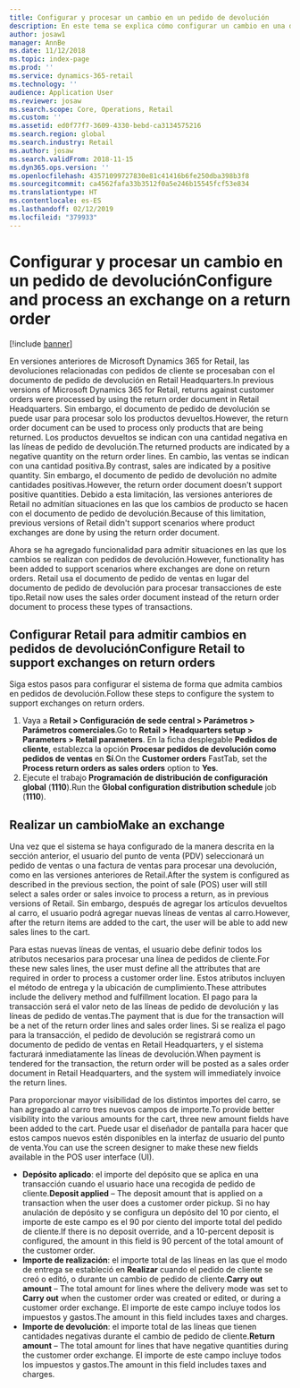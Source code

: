 ```yaml
---
title: Configurar y procesar un cambio en un pedido de devolución
description: En este tema se explica cómo configurar un cambio en una devolución en Microsoft Dynamics 365 for Retail.
author: josaw1
manager: AnnBe
ms.date: 11/12/2018
ms.topic: index-page
ms.prod: ''
ms.service: dynamics-365-retail
ms.technology: ''
audience: Application User
ms.reviewer: josaw
ms.search.scope: Core, Operations, Retail
ms.custom: ''
ms.assetid: ed0f77f7-3609-4330-bebd-ca3134575216
ms.search.region: global
ms.search.industry: Retail
ms.author: josaw
ms.search.validFrom: 2018-11-15
ms.dyn365.ops.version: ''
ms.openlocfilehash: 43571099727830e81c41416b6fe250dba398b3f8
ms.sourcegitcommit: ca4562fafa33b3512f0a5e246b15545fcf53e834
ms.translationtype: HT
ms.contentlocale: es-ES
ms.lasthandoff: 02/12/2019
ms.locfileid: "379933"
---
```

# <a name="configure-and-process-an-exchange-on-a-return-order"></a><span data-ttu-id="9baef-103">Configurar y procesar un cambio en un pedido de devolución</span><span class="sxs-lookup"><span data-stu-id="9baef-103">Configure and process an exchange on a return order</span></span>

[!include [banner](includes/banner.md)]

<span data-ttu-id="9baef-104">En versiones anteriores de Microsoft Dynamics 365 for Retail, las devoluciones relacionadas con pedidos de cliente se procesaban con el documento de pedido de devolución en Retail Headquarters.</span><span class="sxs-lookup"><span data-stu-id="9baef-104">In previous versions of Microsoft Dynamics 365 for Retail, returns against customer orders were processed by using the return order document in Retail Headquarters.</span></span> <span data-ttu-id="9baef-105">Sin embargo, el documento de pedido de devolución se puede usar para procesar solo los productos devueltos.</span><span class="sxs-lookup"><span data-stu-id="9baef-105">However, the return order document can be used to process only products that are being returned.</span></span> <span data-ttu-id="9baef-106">Los productos devueltos se indican con una cantidad negativa en las líneas de pedido de devolución.</span><span class="sxs-lookup"><span data-stu-id="9baef-106">The returned products are indicated by a negative quantity on the return order lines.</span></span> <span data-ttu-id="9baef-107">En cambio, las ventas se indican con una cantidad positiva.</span><span class="sxs-lookup"><span data-stu-id="9baef-107">By contrast, sales are indicated by a positive quantity.</span></span> <span data-ttu-id="9baef-108">Sin embargo, el documento de pedido de devolución no admite cantidades positivas.</span><span class="sxs-lookup"><span data-stu-id="9baef-108">However, the return order document doesn't support positive quantities.</span></span> <span data-ttu-id="9baef-109">Debido a esta limitación, las versiones anteriores de Retail no admitían situaciones en las que los cambios de producto se hacen con el documento de pedido de devolución.</span><span class="sxs-lookup"><span data-stu-id="9baef-109">Because of this limitation, previous versions of Retail didn't support scenarios where product exchanges are done by using the return order document.</span></span>

<span data-ttu-id="9baef-110">Ahora se ha agregado funcionalidad para admitir situaciones en las que los cambios se realizan con pedidos de devolución.</span><span class="sxs-lookup"><span data-stu-id="9baef-110">However, functionality has been added to support scenarios where exchanges are done on return orders.</span></span> <span data-ttu-id="9baef-111">Retail usa el documento de pedido de ventas en lugar del documento de pedido de devolución para procesar transacciones de este tipo.</span><span class="sxs-lookup"><span data-stu-id="9baef-111">Retail now uses the sales order document instead of the return order document to process these types of transactions.</span></span>

## <a name="configure-retail-to-support-exchanges-on-return-orders"></a><span data-ttu-id="9baef-112">Configurar Retail para admitir cambios en pedidos de devolución</span><span class="sxs-lookup"><span data-stu-id="9baef-112">Configure Retail to support exchanges on return orders</span></span>

<span data-ttu-id="9baef-113">Siga estos pasos para configurar el sistema de forma que admita cambios en pedidos de devolución.</span><span class="sxs-lookup"><span data-stu-id="9baef-113">Follow these steps to configure the system to support exchanges on return orders.</span></span>

1. <span data-ttu-id="9baef-114">Vaya a **Retail \> Configuración de sede central \> Parámetros \> Parámetros comerciales**.</span><span class="sxs-lookup"><span data-stu-id="9baef-114">Go to **Retail \> Headquarters setup \> Parameters \> Retail parameters**.</span></span> <span data-ttu-id="9baef-115">En la ficha desplegable **Pedidos de cliente**, establezca la opción **Procesar pedidos de devolución como pedidos de ventas** en **Sí**.</span><span class="sxs-lookup"><span data-stu-id="9baef-115">On the **Customer orders** FastTab, set the **Process return orders as sales orders** option to **Yes**.</span></span>
2. <span data-ttu-id="9baef-116">Ejecute el trabajo **Programación de distribución de configuración global** (**1110**).</span><span class="sxs-lookup"><span data-stu-id="9baef-116">Run the **Global configuration distribution schedule** job (**1110**).</span></span>

## <a name="make-an-exchange"></a><span data-ttu-id="9baef-117">Realizar un cambio</span><span class="sxs-lookup"><span data-stu-id="9baef-117">Make an exchange</span></span>

<span data-ttu-id="9baef-118">Una vez que el sistema se haya configurado de la manera descrita en la sección anterior, el usuario del punto de venta (PDV) seleccionará un pedido de ventas o una factura de ventas para procesar una devolución, como en las versiones anteriores de Retail.</span><span class="sxs-lookup"><span data-stu-id="9baef-118">After the system is configured as described in the previous section, the point of sale (POS) user will still select a sales order or sales invoice to process a return, as in previous versions of Retail.</span></span> <span data-ttu-id="9baef-119">Sin embargo, después de agregar los artículos devueltos al carro, el usuario podrá agregar nuevas líneas de ventas al carro.</span><span class="sxs-lookup"><span data-stu-id="9baef-119">However, after the return items are added to the cart, the user will be able to add new sales lines to the cart.</span></span>

<span data-ttu-id="9baef-120">Para estas nuevas líneas de ventas, el usuario debe definir todos los atributos necesarios para procesar una línea de pedidos de cliente.</span><span class="sxs-lookup"><span data-stu-id="9baef-120">For these new sales lines, the user must define all the attributes that are required in order to process a customer order line.</span></span> <span data-ttu-id="9baef-121">Estos atributos incluyen el método de entrega y la ubicación de cumplimiento.</span><span class="sxs-lookup"><span data-stu-id="9baef-121">These attributes include the delivery method and fulfillment location.</span></span> <span data-ttu-id="9baef-122">El pago para la transacción será el valor neto de las líneas de pedido de devolución y las líneas de pedido de ventas.</span><span class="sxs-lookup"><span data-stu-id="9baef-122">The payment that is due for the transaction will be a net of the return order lines and sales order lines.</span></span> <span data-ttu-id="9baef-123">Si se realiza el pago para la transacción, el pedido de devolución se registrará como un documento de pedido de ventas en Retail Headquarters, y el sistema facturará inmediatamente las líneas de devolución.</span><span class="sxs-lookup"><span data-stu-id="9baef-123">When payment is tendered for the transaction, the return order will be posted as a sales order document in Retail Headquarters, and the system will immediately invoice the return lines.</span></span>

<span data-ttu-id="9baef-124">Para proporcionar mayor visibilidad de los distintos importes del carro, se han agregado al carro tres nuevos campos de importe.</span><span class="sxs-lookup"><span data-stu-id="9baef-124">To provide better visibility into the various amounts for the cart, three new amount fields have been added to the cart.</span></span> <span data-ttu-id="9baef-125">Puede usar el diseñador de pantalla para hacer que estos campos nuevos estén disponibles en la interfaz de usuario del punto de venta.</span><span class="sxs-lookup"><span data-stu-id="9baef-125">You can use the screen designer to make these new fields available in the POS user interface (UI).</span></span>

- <span data-ttu-id="9baef-126">**Depósito aplicado**: el importe del depósito que se aplica en una transacción cuando el usuario hace una recogida de pedido de cliente.</span><span class="sxs-lookup"><span data-stu-id="9baef-126">**Deposit applied** – The deposit amount that is applied on a transaction when the user does a customer order pickup.</span></span> <span data-ttu-id="9baef-127">Si no hay anulación de depósito y se configura un depósito del 10 por ciento, el importe de este campo es el 90 por ciento del importe total del pedido de cliente.</span><span class="sxs-lookup"><span data-stu-id="9baef-127">If there is no deposit override, and a 10-percent deposit is configured, the amount in this field is 90 percent of the total amount of the customer order.</span></span>
- <span data-ttu-id="9baef-128">**Importe de realización**: el importe total de las líneas en las que el modo de entrega se estableció en **Realizar** cuando el pedido de cliente se creó o editó, o durante un cambio de pedido de cliente.</span><span class="sxs-lookup"><span data-stu-id="9baef-128">**Carry out amount** – The total amount for lines where the delivery mode was set to **Carry out** when the customer order was created or edited, or during a customer order exchange.</span></span> <span data-ttu-id="9baef-129">El importe de este campo incluye todos los impuestos y gastos.</span><span class="sxs-lookup"><span data-stu-id="9baef-129">The amount in this field includes taxes and charges.</span></span>
- <span data-ttu-id="9baef-130">**Importe de devolución**: el importe total de las líneas que tienen cantidades negativas durante el cambio de pedido de cliente.</span><span class="sxs-lookup"><span data-stu-id="9baef-130">**Return amount** – The total amount for lines that have negative quantities during the customer order exchange.</span></span> <span data-ttu-id="9baef-131">El importe de este campo incluye todos los impuestos y gastos.</span><span class="sxs-lookup"><span data-stu-id="9baef-131">The amount in this field includes taxes and charges.</span></span>

